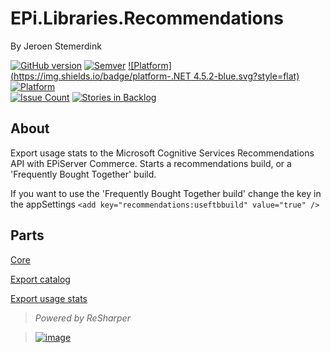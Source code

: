 ﻿# EPi.Libraries.Recommendations

By Jeroen Stemerdink


[![GitHub version](https://badge.fury.io/gh/jstemerdink%2FEPi.Libraries.Recommendations.svg)](http://badge.fury.io/gh/jstemerdink%2FEPi.Libraries.Recommendations)
[![Semver](http://img.shields.io/SemVer/2.0.0.png)](http://semver.org/spec/v2.0.0.html)
[![Platform](https://img.shields.io/badge/platform-.NET 4.5.2-blue.svg?style=flat)](https://msdn.microsoft.com/en-us/library/w0x726c2%28v=vs.110%29.aspx)
[![Platform](https://img.shields.io/badge/EPiServer-%209.12.0-orange.svg?style=flat)](http://world.episerver.com/cms/)  
[![Issue Count](https://codeclimate.com/github/jstemerdink/EPi.Libraries.Recommendations/badges/issue_count.svg)](https://codeclimate.com/github/jstemerdink/EPi.Libraries.Recommendations)
[![Stories in Backlog](https://badge.waffle.io/EPi.Libraries.Recommendations.svg?label=enhancement&title=Backlog)](http://waffle.io/jstemerdink/EPi.Libraries.Recommendations)

## About
Export usage stats to the Microsoft Cognitive Services Recommendations API with EPiServer Commerce.
Starts a recommendations build, or a 'Frequently Bought Together' build.

If you want to use the 'Frequently Bought Together build' change the key in the appSettings ```<add key="recommendations:useftbbuild" value="true" />```

## Parts

[Core](../EPi.Libraries.Recommendations/README.md)

[Export catalog](../EPi.Libraries.Recommendations.CatalogExportJob/README.md)

[Export usage stats](README.md)


> *Powered by ReSharper*

> [![image](http://resources.jetbrains.com/assets/media/open-graph/jetbrains_250x250.png)](http://jetbrains.com)

